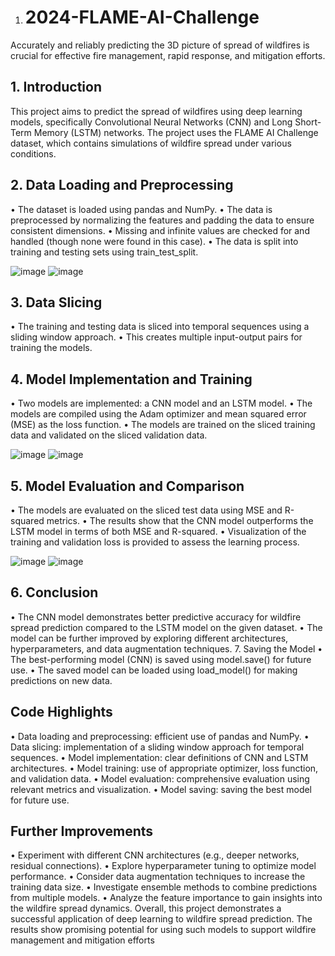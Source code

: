 1. # 2024-FLAME-AI-Challenge
Accurately and reliably predicting the 3D picture of spread of wildfires is crucial for effective fire management, rapid response, and mitigation efforts.

## 1. Introduction
This project aims to predict the spread of wildfires using deep learning models, specifically Convolutional Neural Networks (CNN) and Long Short-Term Memory (LSTM) networks. The project uses the FLAME AI Challenge dataset, which contains simulations of wildfire spread under various conditions.
## 2. Data Loading and Preprocessing
•	The dataset is loaded using pandas and NumPy.
•	The data is preprocessed by normalizing the features and padding the data to ensure consistent dimensions.
•	Missing and infinite values are checked for and handled (though none were found in this case).
•	The data is split into training and testing sets using train_test_split.

![image](https://github.com/user-attachments/assets/c41c3de9-bae3-4dd9-95e1-d974a9562728)
![image](https://github.com/user-attachments/assets/f0488027-3cc0-492c-9d13-a0de3ef92d3b)


## 3. Data Slicing
•	The training and testing data is sliced into temporal sequences using a sliding window approach.
•	This creates multiple input-output pairs for training the models.
## 4. Model Implementation and Training
•	Two models are implemented: a CNN model and an LSTM model.
•	The models are compiled using the Adam optimizer and mean squared error (MSE) as the loss function.
•	The models are trained on the sliced training data and validated on the sliced validation data.

![image](https://github.com/user-attachments/assets/29183fa3-5525-499e-8026-c3f50f96d7a0)
![image](https://github.com/user-attachments/assets/cf89df7c-b0b1-4c56-9e44-f77bf0d0117f)

## 5. Model Evaluation and Comparison
•	The models are evaluated on the sliced test data using MSE and R-squared metrics.
•	The results show that the CNN model outperforms the LSTM model in terms of both MSE and R-squared.
•	Visualization of the training and validation loss is provided to assess the learning process.

![image](https://github.com/user-attachments/assets/dc7ff8b7-0e01-42d4-b867-950a36e144e0)
![image](https://github.com/user-attachments/assets/2aa7fa62-7270-4d79-848d-521370095355)

## 6. Conclusion
•	The CNN model demonstrates better predictive accuracy for wildfire spread prediction compared to the LSTM model on the given dataset.
•	The model can be further improved by exploring different architectures, hyperparameters, and data augmentation techniques.
7. Saving the Model
•	The best-performing model (CNN) is saved using model.save() for future use.
•	The saved model can be loaded using load_model() for making predictions on new data.
## Code Highlights
•	Data loading and preprocessing: efficient use of pandas and NumPy.
•	Data slicing: implementation of a sliding window approach for temporal sequences.
•	Model implementation: clear definitions of CNN and LSTM architectures.
•	Model training: use of appropriate optimizer, loss function, and validation data.
•	Model evaluation: comprehensive evaluation using relevant metrics and visualization.
•	Model saving: saving the best model for future use.
## Further Improvements
•	Experiment with different CNN architectures (e.g., deeper networks, residual connections).
•	Explore hyperparameter tuning to optimize model performance.
•	Consider data augmentation techniques to increase the training data size.
•	Investigate ensemble methods to combine predictions from multiple models.
•	Analyze the feature importance to gain insights into the wildfire spread dynamics.
Overall, this project demonstrates a successful application of deep learning to wildfire spread prediction. The results show promising potential for using such models to support wildfire management and mitigation efforts
